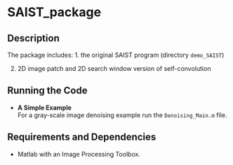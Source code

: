 # SAIST_package

Description
-----

The package includes: 1. the original SAIST program (directory `demo_SAIST`)

2. 2D image patch and 2D search window version of self-convolution

Running the Code
-----

- **A Simple Example**<br />
  For a gray-scale image denoising example run the `Denoising_Main.m` file.

Requirements and Dependencies
-----

- Matlab with an Image Processing Toolbox.
